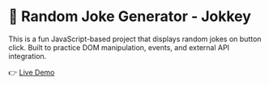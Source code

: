 # 🎉 Random Joke Generator - Jokkey

This is a fun JavaScript-based project that displays random jokes on button click. Built to practice DOM manipulation, events, and external API integration.

👉 [Live Demo](https://MubeenAhmad1123.github.io/Random-Joke-Genrator/)
